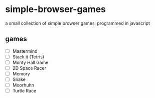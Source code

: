 # simple-browser-games
a small collection of simple browser games, programmed in javascript

## games

- [ ] Mastermind
- [ ] Stack it (Tetris)
- [ ] Monty Hall Game
- [ ] 2D Space Racer
- [ ] Memory
- [ ] Snake
- [ ] Moorhuhn
- [ ] Turtle Race